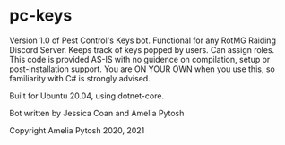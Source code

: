 # pc-keys
Version 1.0 of Pest Control's Keys bot. Functional for any RotMG Raiding Discord Server. Keeps track of keys popped by users.  Can assign roles.  This code is provided AS-IS with no guidence on compilation, setup or post-installation support. You are ON YOUR OWN when you use this, so familiarity with C# is strongly advised.

Built for Ubuntu 20.04, using dotnet-core.

Bot written by Jessica Coan and Amelia Pytosh

Copyright Amelia Pytosh 2020, 2021
